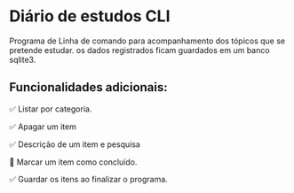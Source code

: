 # Diário de estudos CLI

Programa de Linha de comando para acompanhamento dos tópicos que se pretende estudar. os dados registrados ficam guardados em um banco sqlite3.

## Funcionalidades adicionais:
:white_check_mark: Listar por categoria.

:white_check_mark: Apagar um item

:white_check_mark: Descrição de um item e pesquisa

:black_square_button: Marcar um item como concluído.

:white_check_mark: Guardar os itens ao finalizar o programa.

